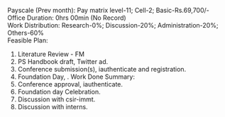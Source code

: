 Payscale (Prev month): Pay matrix level-11; Cell-2; Basic-Rs.69,700/-\
Office Duration: 0hrs 00min (No Record)\
Work Distribution: Research-0%; Discussion-20%; Administration-20%; Others-60%\
Feasible Plan:
1. Literature Review - FM
2. PS Handbook draft, Twitter ad. 
3. Conference submission(s), iauthenticate and registration.
4. Foundation Day, .
Work Done Summary:
1. Conference approval, iauthenticate. 
2. Foundation day Celebration.  
3. Discussion with csir-immt.
4. Discussion with interns.
